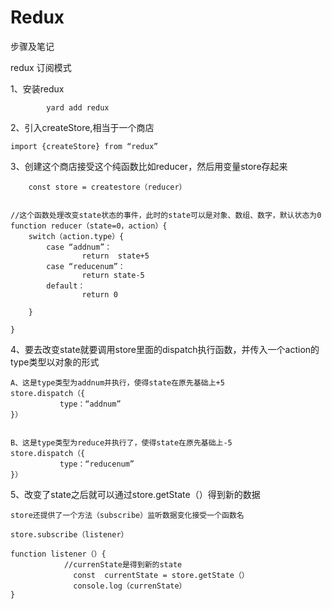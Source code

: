 # Redux
步骤及笔记



redux 订阅模式


1、安装redux

            yard add redux



2、引入createStore,相当于一个商店
           
	import {createStore} from “redux”




3、创建这个商店接受这个纯函数比如reducer，然后用变量store存起来

       	const store = createstore（reducer）


	//这个函数处理改变state状态的事件，此时的state可以是对象、数组、数字，默认状态为0
	function reducer（state=0，action）{
  		switch（action.type）{
      		case “addnum”：
            		return  state+5
      		case “reducenum”：
            		return state-5
     		default：
            		return 0

  		}

	}



4、要去改变state就要调用store里面的dispatch执行函数，并传入一个action的type类型以对象的形式

	A、这是type类型为addnum并执行，使得state在原先基础上+5
	store.dispatch（{
     	       type：“addnum”
	}）


	B、这是type类型为reduce并执行了，使得state在原先基础上-5
	store.dispatch（{
     	       type：“reducenum”
	}）




5、改变了state之后就可以通过store.getState（）得到新的数据

	store还提供了一个方法（subscribe）监听数据变化接受一个函数名

	store.subscribe（listener）

	function listener（）{
    	        //currenState是得到新的state
    	          const  currentState = store.getState（）
    	          console.log（currenState）
	}
